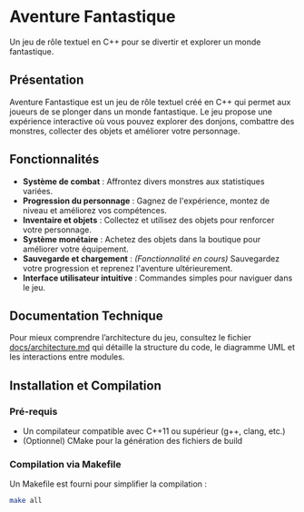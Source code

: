 # Aventure Fantastique

Un jeu de rôle textuel en C++ pour se divertir et explorer un monde fantastique.

## Présentation

Aventure Fantastique est un jeu de rôle textuel créé en C++ qui permet aux joueurs de se plonger dans un monde fantastique. Le jeu propose une expérience interactive où vous pouvez explorer des donjons, combattre des monstres, collecter des objets et améliorer votre personnage.

## Fonctionnalités

- **Système de combat** : Affrontez divers monstres aux statistiques variées.
- **Progression du personnage** : Gagnez de l'expérience, montez de niveau et améliorez vos compétences.
- **Inventaire et objets** : Collectez et utilisez des objets pour renforcer votre personnage.
- **Système monétaire** : Achetez des objets dans la boutique pour améliorer votre équipement.
- **Sauvegarde et chargement** : *(Fonctionnalité en cours)* Sauvegardez votre progression et reprenez l'aventure ultérieurement.
- **Interface utilisateur intuitive** : Commandes simples pour naviguer dans le jeu.

## Documentation Technique

Pour mieux comprendre l’architecture du jeu, consultez le fichier [docs/architecture.md](docs/architecture.md) qui détaille la structure du code, le diagramme UML et les interactions entre modules.

## Installation et Compilation

### Pré-requis

- Un compilateur compatible avec C++11 ou supérieur (g++, clang, etc.)
- (Optionnel) CMake pour la génération des fichiers de build

### Compilation via Makefile

Un Makefile est fourni pour simplifier la compilation :

```bash
make all

